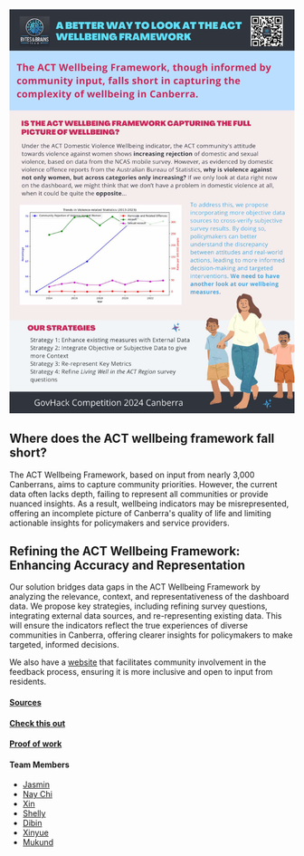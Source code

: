 ![Poster](Poster.jpg)


## Where does the  ACT wellbeing framework fall short?

The ACT Wellbeing Framework, based on input from nearly 3,000 Canberrans, aims to capture community priorities. However, the current data often lacks depth, failing to represent all communities or provide nuanced insights. As a result, wellbeing indicators may be misrepresented, offering an incomplete picture of Canberra's quality of life and limiting actionable insights for policymakers and service providers. 

## Refining the ACT Wellbeing Framework: Enhancing Accuracy and Representation

Our solution bridges data gaps in the ACT Wellbeing Framework by analyzing the relevance, context, and representativeness of the dashboard data. We propose key strategies, including refining survey questions, integrating external data sources, and re-representing existing data. This will ensure the indicators reflect the true experiences of diverse communities in Canberra, offering clearer insights for policymakers to make targeted, informed decisions.

We also have a [website](#check-this-out) that facilitates community involvement in the feedback process, ensuring it is more inclusive and open to input from residents.

#### [Sources](DataList.md)

#### [Check this out](https://dibinjos.github.io/FeedbackWebsite)

#### [Proof of work](https://drive.google.com/drive/folders/1CWhqo3r4nDi1wAdEHaN1aQyySfROTmJk?usp=drive_link) 

#### Team Members
- [Jasmin](https://www.linkedin.com/in/jasmin-zhou-a53829293)
- [Nay Chi](https://www.linkedin.com/in/nay-chi-than-shwe-64b653165)
- [Xin](https://www.linkedin.com/in/xin-wang-0359192ab/)
- [Shelly](https://www.linkedin.com/in/hsuan-chu-s-70837a214)
- [Dibin](https://www.linkedin.com/in/dibin-joseph-956b377b)
- [Xinyue](https://linkedin.com/in/xinyue-li-38653315a
)
- [Mukund](https://www.linkedin.com/in/mukund-srinivas
)